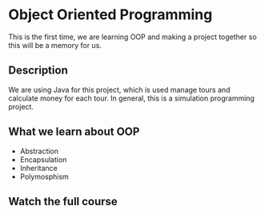 # Object Oriented Programming
This is the first time, we are learning OOP and making a 
project together so this will be a memory for us.
## Description
We are using Java for this project, which is used manage tours and calculate money for each tour.
In general, this is a simulation programming project.

## What we learn about OOP
- Abstraction
- Encapsulation
- Inheritance 
- Polymosphism
## Watch the full course
